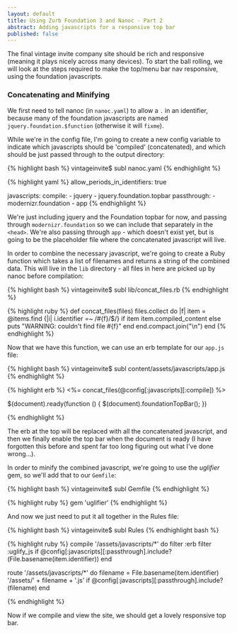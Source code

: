 ```yaml
---
layout: default
title: Using Zurb Foundation 3 and Nanoc - Part 2
abstract: Adding javascripts for a responsive top bar
published: false
---
```


The final vintage invite company site should be rich and responsive (meaning it plays nicely across many devices). To start the ball rolling, we will look at the steps required to make the top/menu bar nav responsive, using the foundation javascripts.

### Concatenating and Minifying

We first need to tell nanoc (in `nanoc.yaml`) to allow a `.` in an identifier, because many of the foundation javascripts are named `jquery.foundation.$function` (otherwise it will `fixme`).

While we're in the config file, I'm going to create a new config variable to indicate which javascripts should be 'compiled' (concatenated), and which should be just passed through to the output directory:

{% highlight bash %}
vintageinvite$ subl nanoc.yaml
{% endhighlight %}

{% highlight yaml %}
allow_periods_in_identifiers: true

javascripts:
  compile:
    - jquery
    - jquery.foundation.topbar
  passthrough:
    - modernizr.foundation
    - app
{% endhighlight %}

We're just including jquery and the Foundation topbar for now, and passing through `modernizr.foundation` so we can include that separately in the `<head>`. We're also passing through `app` - which doesn't exist yet, but is going to be the placeholder file where the concatenated javascript will live. 

In order to combine the necessary javascript, we're going to create a Ruby function which takes a list of filenames and returns a string of the combined data. This will live in the `lib` directory - all files in here are picked up by nanoc before compilation:

{% highlight bash %}
vintageinvite$ subl lib/concat_files.rb
{% endhighlight %}

{% highlight ruby %}
def concat_files(files)
  files.collect do |f|
    item = @items.find {|i| i.identifier =~ /#{f}\/$/}
    if item
      item.compiled_content
    else
      puts "WARNING: couldn't find file #{f}"
    end
  end.compact.join("\n")
end
{% endhighlight %}

Now that we have this function, we can use an erb template for our `app.js` file:

{% highlight bash %}
vintageinvite$ subl content/assets/javascripts/app.js
{% endhighlight %}

{% highlight erb %}
<%= concat_files(@config[:javascripts][:compile]) %>

$(document).ready(function () {
    $(document).foundationTopBar();
})

{% endhighlight %}

The erb at the top will be replaced with all the concatenated javascript, and then we finally enable the top bar when the document is ready (I have forgotten this before and spent far too long figuring out what I've done wrong...).

In order to minify the combined javascript, we're going to use the _uglifier_ gem, so we'll add that to our `Gemfile`:

{% highlight bash %}
vintageinvite$ subl Gemfile
{% endhighlight %}

{% highlight ruby %}
gem 'uglifier'
{% endhighlight %}

And now we just need to put it all together in the Rules file:

{% highlight bash %}
vintageinvite$ subl Rules
{% endhighlight bash %}

{% highlight ruby %}
compile '/assets/javascripts/*' do
  filter :erb
  filter :uglify_js if @config[:javascripts][:passthrough].include?(File.basename(item.identifier))
end

route '/assets/javascripts/*' do
  filename = File.basename(item.identifier)
  '/assets/' + filename + '.js' if @config[:javascripts][:passthrough].include?(filename)
end

{% endhighlight %}

Now if we compile and view the site, we should get a lovely responsive top bar.
